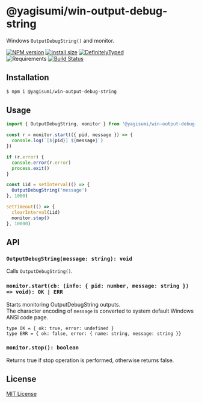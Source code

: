 # @yagisumi/win-output-debug-string

Windows `OutputDebugString()` and monitor.

[![NPM version][npm-image]][npm-url] [![install size][packagephobia-image]][packagephobia-url] [![DefinitelyTyped][dts-image]][dts-url]  
![Requirements][node-ver-image] [![Build Status][githubactions-image]][githubactions-url]

## Installation

```sh
$ npm i @yagisumi/win-output-debug-string
```

## Usage

```ts
import { OutputDebugString, monitor } from '@yagisumi/win-output-debug-string'

const r = monitor.start(({ pid, message }) => {
  console.log(`[${pid}] ${message}`)
})

if (r.error) {
  console.error(r.error)
  process.exit()
}

const iid = setInterval(() => {
  OutputDebugString('message')
}, 1000)

setTimeout(() => {
  clearInterval(iid)
  monitor.stop()
}, 10000)
```

## API

### `OutputDebugString(message: string): void`

Calls `OutputDebugString()`.

### `monitor.start(cb: (info: { pid: number, message: string }) => void): OK | ERR`

Starts monitoring OutputDebugString outputs.<br>
The character encoding of `message` is converted to system default Windows ANSI code page.

```
type OK = { ok: true, error: undefined }
type ERR = { ok: false, error: { name: string, message: string }}
```

### `monitor.stop(): boolean`

Returns true if stop operation is performed, otherwise returns false.

## License

[MIT License](https://opensource.org/licenses/MIT)

[githubactions-image]: https://img.shields.io/github/workflow/status/yagisumi/node-win-output-debug-string/build?logo=github&style=flat-square
[githubactions-url]: https://github.com/yagisumi/node-win-output-debug-string/actions
[npm-image]: https://img.shields.io/npm/v/@yagisumi/win-output-debug-string.svg?style=flat-square
[npm-url]: https://npmjs.org/package/@yagisumi/win-output-debug-string
[node-ver-image]: https://img.shields.io/node/v/@yagisumi/win-output-debug-string?style=flat-square
[packagephobia-image]: https://flat.badgen.net/packagephobia/install/@yagisumi/win-output-debug-string
[packagephobia-url]: https://packagephobia.now.sh/result?p=@yagisumi/win-output-debug-string
[dts-image]: https://img.shields.io/badge/DefinitelyTyped-.d.ts-blue.svg?style=flat-square
[dts-url]: http://definitelytyped.org
